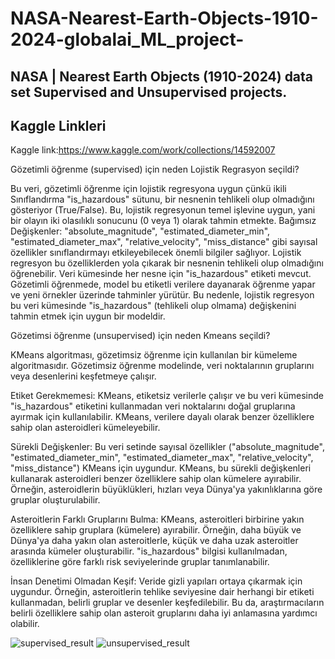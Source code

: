 # NASA-Nearest-Earth-Objects-1910-2024-globalai_ML_project-

NASA | Nearest Earth Objects (1910-2024) data set Supervised and Unsupervised projects.
-
Kaggle Linkleri
-
Kaggle link:https://www.kaggle.com/work/collections/14592007

Gözetimli öğrenme (supervised) için neden Lojistik Regrasyon seçildi?

Bu veri, gözetimli öğrenme için lojistik regresyona uygun çünkü ikili Sınıflandırma "is_hazardous" sütunu, bir nesnenin tehlikeli olup olmadığını gösteriyor (True/False). Bu, lojistik regresyonun temel işlevine uygun, yani bir olayın iki olasılıklı sonucunu (0 veya 1) olarak tahmin etmekte. Bağımsız Değişkenler: "absolute_magnitude", "estimated_diameter_min", "estimated_diameter_max", "relative_velocity", "miss_distance" gibi sayısal özellikler sınıflandırmayı etkileyebilecek önemli bilgiler sağlıyor. Lojistik regresyon bu özelliklerden yola çıkarak bir nesnenin tehlikeli olup olmadığını öğrenebilir.  Veri kümesinde her nesne için "is_hazardous" etiketi mevcut. Gözetimli öğrenmede, model bu etiketli verilere dayanarak öğrenme yapar ve yeni örnekler üzerinde tahminler yürütür. Bu nedenle, lojistik regresyon bu veri kümesinde "is_hazardous" (tehlikeli olup olmama) değişkenini tahmin etmek için uygun bir modeldir.


Gözetimsi öğrenme (unsupervised) için neden Kmeans seçildi?

KMeans algoritması, gözetimsiz öğrenme için kullanılan bir kümeleme algoritmasıdır. Gözetimsiz öğrenme modelinde, veri noktalarının gruplarını veya desenlerini keşfetmeye çalışır.

 Etiket Gerekmemesi:
  KMeans, etiketsiz verilerle çalışır ve bu veri kümesinde "is_hazardous" etiketini kullanmadan veri noktalarını doğal gruplarına ayırmak için kullanılabilir. KMeans, verilere dayalı olarak benzer özelliklere sahip olan asteroidleri kümeleyebilir.

 Sürekli Değişkenler:
  Bu veri setinde sayısal özellikler ("absolute_magnitude", "estimated_diameter_min", "estimated_diameter_max", "relative_velocity", "miss_distance") KMeans için uygundur. KMeans, bu sürekli değişkenleri kullanarak asteroidleri benzer özelliklere sahip olan kümelere ayırabilir. Örneğin, asteroidlerin büyüklükleri, hızları veya Dünya'ya yakınlıklarına göre gruplar oluşturulabilir.

 Asteroitlerin Farklı Gruplarını Bulma:
   KMeans, asteroitleri birbirine yakın özelliklere sahip gruplara (kümelere) ayırabilir. Örneğin, daha büyük ve Dünya'ya daha yakın olan asteroitlerle, küçük ve daha uzak asteroitler arasında kümeler oluşturabilir. "is_hazardous" bilgisi kullanılmadan, özelliklerine göre farklı risk seviyelerinde gruplar tanımlanabilir.

 İnsan Denetimi Olmadan Keşif:
  Veride gizli yapıları ortaya çıkarmak için uygundur. Örneğin, asteroitlerin tehlike seviyesine dair herhangi bir etiketi kullanmadan, belirli gruplar ve desenler keşfedilebilir. Bu da, araştırmacıların belirli özelliklere sahip olan asteroit gruplarını daha iyi anlamasına yardımcı olabilir.

![supervised_result](https://github.com/user-attachments/assets/ec0485ce-225f-4db2-81a3-1fc9b2bab1af)
![unsupervised_result](https://github.com/user-attachments/assets/cdc4a748-8854-4147-bd56-5db4ee86cf2a)
